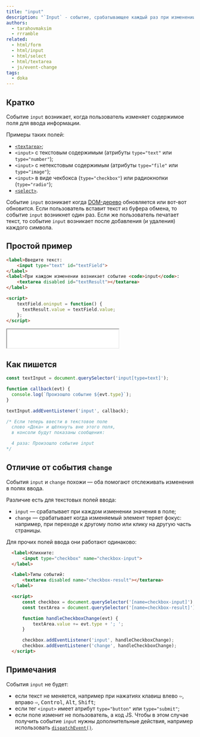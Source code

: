 ```yaml
---
title: "input"
description: "`Input` - событие, срабатывающее каждый раз при изменении значения."
authors:
  - tarahovmaksim
  - rrramble
related:
  - html/form
  - html/input
  - html/select
  - html/textarea
  - js/event-change
tags:
  - doka
---
```


## Кратко

Событие `input` возникает, когда пользователь изменяет содержимое поля для ввода информации.

Примеры таких полей:

- [`<textarea>`](/html/textarea/);
- `<input>` с текстовым содержимым (атрибуты `type="text"` или `type="number"`);
- `<input>` с нетекстовым содержимым (атрибуты `type="file"` или `type="image"`);
- `<input>` в виде чекбокса (`type="checkbox"`) или радиокнопки (`type="radio"`);
- [`<select>`](html/select/).

Событие `input` возникает когда [DOM-дерево](/js/dom/#iz-chego-sostoit-dom) обновляется или вот-вот обновится. Если пользователь вставит текст из буфера обмена, то событие `input` возникнет один раз. Если же пользователь печатает текст, то событие `input` возникает после добавления (и удаления) каждого символа.

## Простой пример

```html
<label>Введите текст:
    <input type="text" id="textField">
</label>
<label>При каждом изменении возникает событие <code>input</code>:
    <textarea disabled id="textResult"></textarea>
</label>

<script>
    textField.oninput = function() {
      textResult.value = textField.value;
    };
</script>
```

<iframe title="Пример работы input" src="demos/index.html" height="50vh"></iframe>

## Как пишется

```js
const textInput = document.querySelector('input[type=text]');

function callback(evt) {
  console.log(`Произошло событие ${evt.type}`);
}

textInput.addEventListener('input', callback);

/* Если теперь ввести в текстовое поле
  слово «Дока» и щёлкнуть вне этого поля,
  в консоли будут показаны сообщения:

  4 раза: Произошло событие input
*/
```

## Отличие от события `change`

События `input` и `change` похожи — оба помогают отслеживать изменения в полях ввода.

Различие есть для текстовых полей ввода:
- `input` — срабатывает при каждом изменении значения в поле;
- `change` — срабатывает когда изменяемый элемент теряет фокус: например, при переходе к другому полю или клику на другую часть страницы.

Для прочих полей ввода они работают одинаково:

```html
  <label>Кликните:
      <input type="checkbox" name="checkbox-input">
  </label>

  <label>Типы событий:
      <textarea disabled name="checkbox-result"></textarea>
  </label>

  <script>
      const checkbox = document.querySelector('[name=checkbox-input]');
      const textArea = document.querySelector('[name=checkbox-result]');

      function handleCheckboxChange(evt) {
          textArea.value += evt.type + '; ';
      }

      checkbox.addEventListener('input', handleCheckboxChange);
      checkbox.addEventListener('change', handleCheckboxChange);
  </script>
```

## Примечания

События `input` не будет:
- если текст не меняется, например при нажатиях клавиш влево <kbd>⇦</kbd>, вправо <kbd>⇨</kbd>, <kbd>Control</kbd>, <kbd>Alt</kbd>, <kbd>Shift</kbd>;
- если тег `<input>` имеет атрибут `type="button"` или `type="submit"`;
- если поле изменит не пользователь, а код JS. Чтобы в этом случае получить событие `input` нужны дополнительные действия, например использовать [`dispatchEvent()`](https://developer.mozilla.org/en-US/docs/Web/API/EventTarget/dispatchEvent).
